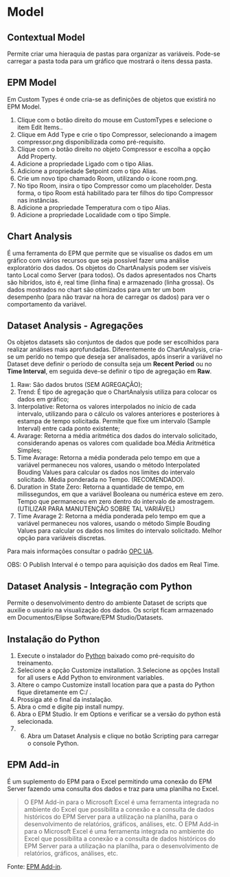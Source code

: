 # Model

## Contextual Model

Permite criar uma hieraquia de pastas para organizar as variáveis. Pode-se carregar a pasta toda para um gráfico que mostrará o itens dessa pasta.

## EPM Model

Em Custom Types é onde cria-se as definições de objetos que existirá no EPM Model.

1. Clique com o botão direito do mouse em CustomTypes e selecione o item Edit Items..
2. Clique em Add Type e crie o tipo Compressor, selecionando a imagem compressor.png
disponibilizada como pré-requisito.
3. Clique com o botão direito no objeto Compressor e escolha a opção Add Property.
4. Adicione a propriedade Ligado com o tipo Alias.
5. Adicione a propriedade Setpoint com o tipo Alias.
6. Crie um novo tipo chamado Room, utilizando o ícone room.png.
7. No tipo Room, insira o tipo Compressor como um placeholder. Desta forma, o tipo Room
está habilitado para ter filhos do tipo Compressor nas instâncias.
8. Adicione a propriedade Temperatura com o tipo Alias.
9. Adicione a propriedade Localidade com o tipo Simple.

## Chart Analysis

É uma ferramenta do EPM que permite que se visualise os dados em um gráfico com vários recursos que seja possível fazer uma análise exploratório dos dados. Os objetos do ChartAnalysis podem ser visíveis tanto Local como Server (para todos). Os dados apresentados nos Charts são hibrídos, isto é, real time (linha fina) e armazenado (linha grossa). Os dados mostrados no chart são otimizados para um ter um bom desempenho (para não travar na hora de carregar os dados) para ver o comportamento da variável.

## Dataset Analysis - Agregações

Os objetos datasets são conjuntos de dados que pode ser escolhidos para realizar análises mais aprofundadas. Diferentemente do ChartAnalysis, cria-se um perído no tempo que deseja ser analisados, após inserir a variável no Dataset deve definir o período de consulta seja um **Recent Period** ou no **Time Interval**, em seguida deve-se definir o tipo de agregação em **Raw**.



1. Raw:  São dados brutos (SEM AGREGAÇÃO);
2. Trend: É tipo de agregação que o ChartAnalysis utiliza para colocar os dados em gráfico;
3. Interpolative: Retorna os valores interpolados no início de cada intervalo, utilizando para o cálculo
os valores anteriores e posteriores à estampa de tempo solicitada. Permite que fixe um intervalo (Sample Interval) entre cada ponto existente;
4. Avarage: Retorna a média aritmética dos dados do intervalo solicitado, considerando apenas
os valores com qualidade boa.Média Aritmética Simples;
5. Time Avarage: Retorna a média ponderada pelo tempo em que a variável permaneceu nos valores,
usando o método Interpolated Bouding Values para calcular os dados nos limites
do intervalo solicitado. Média ponderada no Tempo. (RECOMENDADO).
6. Duration in State Zero: Retorna a quantidade de tempo, em milissegundos, em que a variável Booleana ou
numérica esteve em zero. Tempo que permaneceu em zero dentro do intervalo de amostragem. (UTILIZAR PARA MANUTENÇÃO SOBRE TAL VARIÁVEL)
7. Time Avarage 2: Retorna a média ponderada pelo tempo em que a variável permaneceu nos valores,
usando o método Simple Bouding Values para calcular os dados nos limites do
intervalo solicitado. Melhor opção para variáveis discretas.

Para mais informações consultar o padrão [OPC UA](https://reference.opcfoundation.org/v104/Core/docs/Part13/5.4.3/).

OBS: O Publish Interval é o tempo para aquisição dos dados em Real Time.

## Dataset Analysis - Integração com Python

Permite o desenvolvimento dentro do ambiente Dataset de scripts que auxilie o usuário na visualização dos dados. Os script ficam armazenado em Documentos/Elipse Software/EPM Studio/Datasets.

## Instalação do Python

1. Execute o instalador do [Python](https://www.python.org/ftp/python/3.8.10/python-3.8.10-amd64.exe) baixado como pré-requisito do treinamento. 
2. Selecione a opção Customize installation.
3.Selecione as opções Install for all users e Add Python to environment variables.
4. Altere o campo Customize install location para que a pasta do Python fique diretamente em
C:/ .
5. Prossiga até o final da instalação.
6. Abra o cmd e digite pip install numpy.
7. Abra o EPM Studio. Ir em Options e verificar se a versão do python está selecionada.
8. 6. Abra um Dataset Analysis e clique no botão Scripting para carregar o console Python.


## EPM Add-in

É um suplemento do EPM para o Excel permitindo uma conexão do EPM Server fazendo uma consulta dos dados e traz para uma planilha no Excel. 

> O EPM Add-in para o Microsoft Excel é uma ferramenta integrada no ambiente do Excel que possibilita a conexão e a consulta de dados históricos do EPM Server para a utilização na planilha, para o desenvolvimento de relatórios, gráficos, análises, etc. O EPM Add-in para o Microsoft Excel é uma ferramenta integrada no ambiente do Excel que possibilita a conexão e a consulta de dados históricos do EPM Server para a utilização na planilha, para o desenvolvimento de relatórios, gráficos, análises, etc.

Fonte: [EPM Add-in](https://kb.elipse.com.br/kb54450-epm-addin-para-o-microsoft-excel/).



